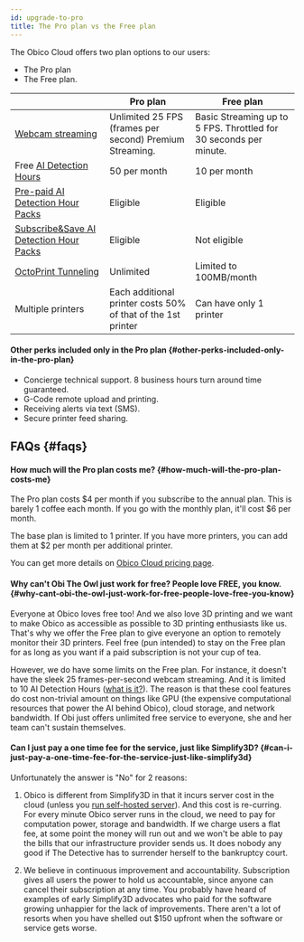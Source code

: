 ```yaml
---
id: upgrade-to-pro
title: The Pro plan vs the Free plan
---
```


The Obico Cloud offers two plan options to our users:

* The Pro plan
* The Free plan.

| | Pro plan | Free plan |
|-|----------|----------|
| [Webcam streaming](/docs/user-guides/webcam-streaming-for-human-eyes) | Unlimited 25 FPS (frames per second) Premium Streaming. | Basic Streaming up to 5 FPS. Throttled for 30 seconds per minute. |
| Free [AI Detection Hours](/docs/user-guides/how-does-detective-hour-work) | 50 per month | 10 per month |
| [Pre-paid AI Detection Hour Packs](https://app.obico.io/ent_pub/pricing/#need-more) | Eligible | Eligible |
| [Subscribe&Save AI Detection Hour Packs](https://app.obico.io/ent_pub/pricing/#need-more) | Eligible | Not eligible |
| [OctoPrint Tunneling](/docs/user-guides/octoprint-tunneling) | Unlimited | Limited to 100MB/month |
| Multiple printers | Each additional printer costs 50% of that of the 1st printer | Can have only 1 printer |

#### Other perks included only in the Pro plan {#other-perks-included-only-in-the-pro-plan}

* Concierge technical support. 8 business hours turn around time guaranteed.
* G-Code remote upload and printing.
* Receiving alerts via text (SMS).
* Secure printer feed sharing.


## FAQs {#faqs}

#### How much will the Pro plan costs me? {#how-much-will-the-pro-plan-costs-me}

The Pro plan costs $4 per month if you subscribe to the annual plan. This is barely 1 coffee each month. If you go with the monthly plan, it'll cost $6 per month.

The base plan is limited to 1 printer. If you have more printers, you can add them at $2 per month per additional printer.

You can get more details on [Obico Cloud pricing page](https://app.obico.io/ent_pub/pricing/).

#### Why can't Obi The Owl just work for free? People love FREE, you know. {#why-cant-obi-the-owl-just-work-for-free-people-love-free-you-know}

Everyone at Obico loves free too! And we also love 3D printing and we want to make Obico as accessible as possible to 3D printing enthusiasts like us. That's why we offer the Free plan to give everyone an option to remotely monitor their 3D printers. Feel free (pun intended) to stay on the Free plan for as long as you want if a paid subscription is not your cup of tea.

However, we do have some limits on the Free plan. For instance, it doesn't have the sleek 25 frames-per-second webcam streaming. And it is limited to 10 AI Detection Hours ([what is it?](/docs/user-guides/how-does-detective-hour-work)). The reason is that these cool features do cost non-trivial amount on things like GPU (the expensive computational resources that power the AI behind Obico), cloud storage, and network bandwidth. If Obi just offers unlimited free service to everyone, she and her team can't sustain themselves.

#### Can I just pay a one time fee for the service, just like Simplify3D? {#can-i-just-pay-a-one-time-fee-for-the-service-just-like-simplify3d}

Unfortunately the answer is "No" for 2 reasons:

1. Obico is different from Simplify3D in that it incurs server cost in the cloud (unless you [run self-hosted server](/docs/server-guides/)). And this cost is re-curring. For every minute Obico server runs in the cloud, we need to pay for computation power, storage and bandwidth. If we charge users a flat fee, at some point the money will run out and we won't be able to pay the bills that our infrastructure provider sends us. It does nobody any good if The Detective has to surrender herself to the bankruptcy court.

2. We believe in continuous improvement and accountability. Subscription gives all users the power to hold us accountable, since anyone can cancel their subscription at any time. You probably have heard of examples of early Simplify3D advocates who paid for the software growing unhappier for the lack of improvements. There aren't a lot of resorts when you have shelled out $150 upfront when the software or service gets worse.
